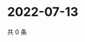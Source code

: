 # 2022-07-13

共 0 条

<!-- BEGIN WEIBO -->
<!-- 最后更新时间 Wed Jul 13 2022 07:01:17 GMT+0800 (China Standard Time) -->

<!-- END WEIBO -->
